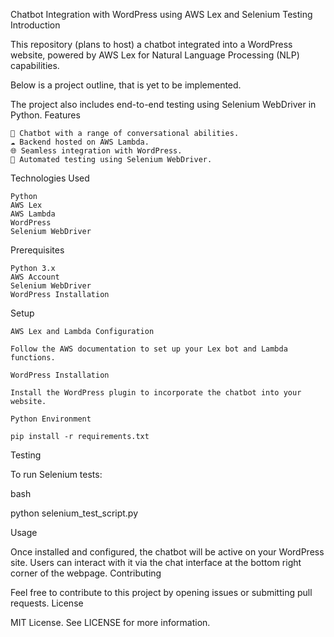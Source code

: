 Chatbot Integration with WordPress using AWS Lex and Selenium Testing
Introduction

This repository (plans to host) a chatbot integrated into a WordPress website, powered by AWS Lex for Natural Language Processing (NLP) capabilities. 

Below is a project outline, that is yet to be implemented.

The project also includes end-to-end testing using Selenium WebDriver in Python.
Features

    🤖 Chatbot with a range of conversational abilities.
    ☁️ Backend hosted on AWS Lambda.
    🌐 Seamless integration with WordPress.
    🧪 Automated testing using Selenium WebDriver.

Technologies Used

    Python
    AWS Lex
    AWS Lambda
    WordPress
    Selenium WebDriver

Prerequisites

    Python 3.x
    AWS Account
    Selenium WebDriver
    WordPress Installation

Setup

    AWS Lex and Lambda Configuration

    Follow the AWS documentation to set up your Lex bot and Lambda functions.

    WordPress Installation

    Install the WordPress plugin to incorporate the chatbot into your website.

    Python Environment

    pip install -r requirements.txt

Testing

To run Selenium tests:

bash

python selenium_test_script.py

Usage

Once installed and configured, the chatbot will be active on your WordPress site. Users can interact with it via the chat interface at the bottom right corner of the webpage.
Contributing

Feel free to contribute to this project by opening issues or submitting pull requests.
License

MIT License. See LICENSE for more information.
